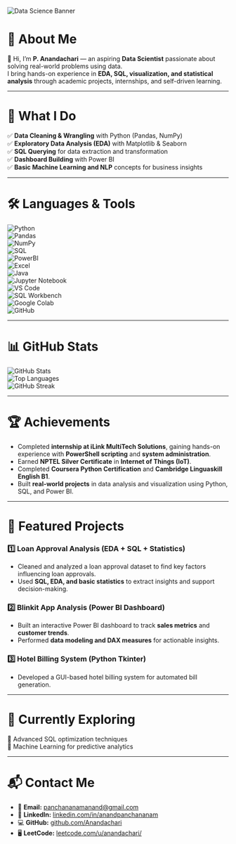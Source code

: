 <!-- Epic Data Science Banner -->
![Data Science Banner](https://cdn.builtin.com/cdn-cgi/image/f=auto,fit=cover,w=1200,h=635,q=80/sites/www.builtin.com/files/2024-10/data-science.jpg)


# 💫 About Me  
👋 Hi, I’m **P. Anandachari** — an aspiring **Data Scientist** passionate about solving real-world problems using data.  
I bring hands-on experience in **EDA, SQL, visualization, and statistical analysis** through academic projects, internships, and self-driven learning.

---

# 🚀 What I Do  
✅ **Data Cleaning & Wrangling** with Python (Pandas, NumPy)  
✅ **Exploratory Data Analysis (EDA)** with Matplotlib & Seaborn  
✅ **SQL Querying** for data extraction and transformation  
✅ **Dashboard Building** with Power BI  
✅ **Basic Machine Learning and NLP** concepts for business insights  

---
# 🛠️ Languages & Tools  
![Python](https://img.shields.io/badge/Python-3776AB?style=for-the-badge&logo=python&logoColor=white)  
![Pandas](https://img.shields.io/badge/Pandas-150458?style=for-the-badge&logo=pandas&logoColor=white)  
![NumPy](https://img.shields.io/badge/Numpy-013243?style=for-the-badge&logo=numpy&logoColor=white)  
![SQL](https://img.shields.io/badge/SQL-4479A1?style=for-the-badge&logo=mysql&logoColor=white)  
![PowerBI](https://img.shields.io/badge/PowerBI-F2C811?style=for-the-badge&logo=power-bi&logoColor=black)  
![Excel](https://img.shields.io/badge/Excel-217346?style=for-the-badge&logo=microsoft-excel&logoColor=white)  
![Java](https://img.shields.io/badge/Java-007396?style=for-the-badge&logo=java&logoColor=white)  
![Jupyter Notebook](https://img.shields.io/badge/Jupyter-F37626?style=for-the-badge&logo=jupyter&logoColor=white)  
![VS Code](https://img.shields.io/badge/VS%20Code-0078d7?style=for-the-badge&logo=visual-studio-code&logoColor=white)  
![SQL Workbench](https://img.shields.io/badge/SQL%20Workbench-CC2927?style=for-the-badge&logo=databricks&logoColor=white)  
![Google Colab](https://img.shields.io/badge/Google%20Colab-F9AB00?style=for-the-badge&logo=googlecolab&logoColor=black)  
![GitHub](https://img.shields.io/badge/GitHub-181717?style=for-the-badge&logo=github&logoColor=white)  


---

# 📊 GitHub Stats  
![GitHub Stats](https://github-readme-stats.vercel.app/api?username=Anandachari&show_icons=true&theme=radical)  
![Top Languages](https://github-readme-stats.vercel.app/api/top-langs/?username=Anandachari&layout=compact&theme=radical)  
![GitHub Streak](https://github-readme-streak-stats.herokuapp.com/?user=Anandachari&theme=radical)  

---

# 🏆 Achievements  
- Completed **internship at iLink MultiTech Solutions**, gaining hands-on experience with **PowerShell scripting** and **system administration**.  
- Earned **NPTEL Silver Certificate** in **Internet of Things (IoT)**.  
- Completed **Coursera Python Certification** and **Cambridge Linguaskill English B1**.  
- Built **real-world projects** in data analysis and visualization using Python, SQL, and Power BI.  

---

# 📂 Featured Projects  
### **1️⃣ Loan Approval Analysis (EDA + SQL + Statistics)**  
- Cleaned and analyzed a loan approval dataset to find key factors influencing loan approvals.  
- Used **SQL, EDA, and basic statistics** to extract insights and support decision-making.  

### **2️⃣ Blinkit App Analysis (Power BI Dashboard)**  
- Built an interactive Power BI dashboard to track **sales metrics** and **customer trends**.  
- Performed **data modeling and DAX measures** for actionable insights.  

### **3️⃣ Hotel Billing System (Python Tkinter)**  
- Developed a GUI-based hotel billing system for automated bill generation.  

---

# 🌱 Currently Exploring  
📌 Advanced SQL optimization techniques  
📌 Machine Learning for predictive analytics  

---

# 📬 Contact Me  
- 📧 **Email:** [panchananamanand@gmail.com](mailto:panchananamanand@gmail.com)  
- 🔗 **LinkedIn:** [linkedin.com/in/anandpanchananam](https://www.linkedin.com/in/anandpanchananam/)  
- 💻 **GitHub:** [github.com/Anandachari](https://github.com/Anandachari)  
- 🖥 **LeetCode:** [leetcode.com/u/anandachari/](https://leetcode.com/u/anandachari/)  
